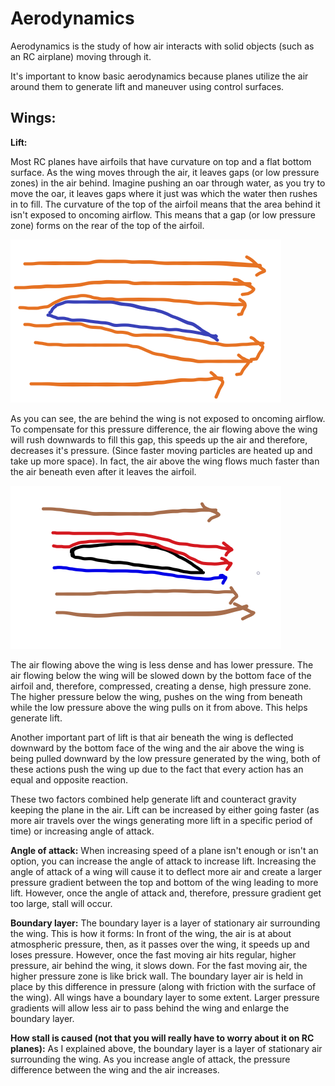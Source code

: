 # Aerodynamics

Aerodynamics is the study of how air interacts with solid objects \(such as an RC airplane\) moving through it. 

It's important to know basic aerodynamics because planes utilize the air around them to generate lift and maneuver using control surfaces. 

## Wings:

**Lift:**

Most RC planes have airfoils that have curvature on top and a flat bottom surface. As the wing moves through the air, it leaves gaps \(or low pressure zones\) in the air behind. Imagine pushing an oar through water, as you try to move the oar, it leaves gaps where it just was which the water then rushes in to fill. The curvature of the top of the airfoil means that the area behind it isn't exposed to oncoming airflow. This means that a gap \(or low pressure zone\) forms on the rear of the top of the airfoil. 

![Theoretical oncoming airflow](../.gitbook/assets/airfoil1%20%281%29.png)

As you can see, the are behind the wing is not exposed to oncoming airflow. To compensate for this pressure difference, the air flowing above the wing will rush downwards to fill this gap, this speeds up the air and therefore, decreases it's pressure. \(Since faster moving particles are heated up and take up more space\). In fact, the air above the wing flows much faster than the air beneath even after it leaves the airfoil.

![Green = atmospheric pressure, Blue = high pressure, Red = low pressure](../.gitbook/assets/airfoil2.png)

The air flowing above the wing is less dense and has lower pressure. The air flowing below the wing will be slowed down by the bottom face of the airfoil and, therefore, compressed, creating a dense, high pressure zone. The higher pressure below the wing, pushes on the wing from beneath while the low pressure above the wing pulls on it from above. This helps generate lift. 

Another important part of lift is that air beneath the wing is deflected downward by the bottom face of the wing and the air above the wing is being pulled downward by the low pressure generated by the wing, both of these actions push the wing up due to the fact that every action has an equal and opposite reaction.

These two factors combined help generate lift and counteract gravity keeping the plane in the air. Lift can be increased by either going faster \(as more air travels over the wings generating more lift in a specific period of time\) or increasing angle of attack.

**Angle of attack:** When increasing speed of a plane isn't enough or isn't an option, you can increase the angle of attack to increase lift. Increasing the angle of attack of a wing will cause it to deflect more air and create a larger pressure gradient between the top and bottom of the wing leading to more lift. However, once the angle of attack and, therefore, pressure gradient get too large, stall will occur.

**Boundary layer:** The boundary layer is a layer of stationary air surrounding the wing. This is how it forms: In front of the wing, the air is at about atmospheric pressure, then, as it passes over the wing, it speeds up and loses pressure. However, once the fast moving air hits regular, higher pressure, air behind the wing, it slows down. For the fast moving air, the higher pressure zone is like brick wall. The boundary layer air is held in place by this difference in pressure \(along with friction with the surface of the wing\). All wings have a boundary layer to some extent. Larger pressure gradients will allow less air to pass behind the wing and enlarge the boundary layer.

**How stall is caused \(not that you will really have to worry about it on RC planes\):** As I explained above, the boundary layer is a layer of stationary air surrounding the wing. As you increase angle of attack, the pressure difference between the wing and the air increases. 


